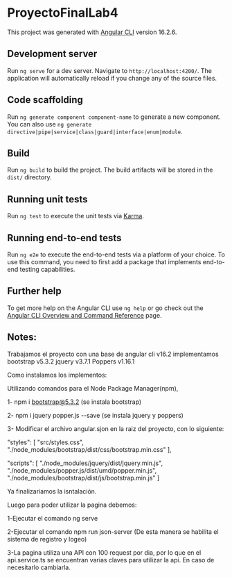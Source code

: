 # ProyectoFinalLab4

This project was generated with [Angular CLI](https://github.com/angular/angular-cli) version 16.2.6.

## Development server

Run `ng serve` for a dev server. Navigate to `http://localhost:4200/`. The application will automatically reload if you change any of the source files.

## Code scaffolding

Run `ng generate component component-name` to generate a new component. You can also use `ng generate directive|pipe|service|class|guard|interface|enum|module`.

## Build

Run `ng build` to build the project. The build artifacts will be stored in the `dist/` directory.

## Running unit tests

Run `ng test` to execute the unit tests via [Karma](https://karma-runner.github.io).

## Running end-to-end tests

Run `ng e2e` to execute the end-to-end tests via a platform of your choice. To use this command, you need to first add a package that implements end-to-end testing capabilities.

## Further help

To get more help on the Angular CLI use `ng help` or go check out the [Angular CLI Overview and Command Reference](https://angular.io/cli) page.

## Notes:

Trabajamos el proyecto con una base de angular cli v16.2
implementamos bootstrap v5.3.2
jquery v3.7.1
Poppers v1.16.1

Como instalamos los implementos:

Utilizando comandos para  el Node Package Manager(npm),

1- npm i bootstrap@5.3.2 (se instala bootstrap)

2- npm i jquery popper.js --save (se instala jquery y poppers)

3- Modificar el archivo angular.sjon en la raiz del proyecto, con lo siguiente:

"styles": [
    "src/styles.css",
    "./node_modules/bootstrap/dist/css/bootstrap.min.css"
],

"scripts": [
    "./node_modules/jquery/dist/jquery.min.js",
	"./node_modules/popper.js/dist/umd/popper.min.js",
	"./node_modules/bootstrap/dist/js/bootstrap.min.js"
]

Ya finalizariamos la isntalación.

Luego para poder utilizar la pagina debemos:

1-Ejecutar el comando ng serve

2-Ejecutar el comando npm run json-server (De esta manera se habilita el sistema de registro y logeo)

3-La pagina utiliza una API con 100 request por dia, por lo que en el api.service.ts se encuentran varias claves para utilizar la api. En caso de necesitarlo cambiarla.


